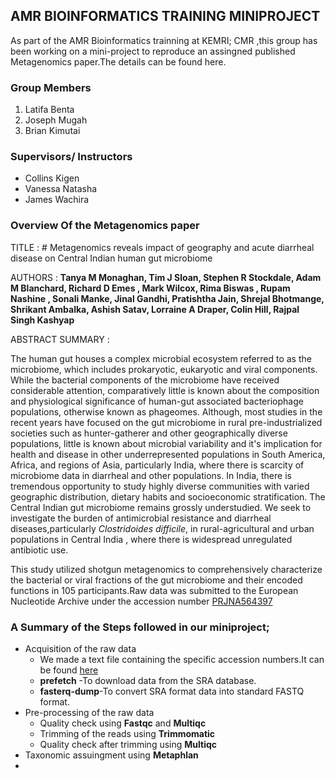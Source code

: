 ## AMR BIOINFORMATICS TRAINING MINIPROJECT
As part of the AMR Bioinformatics trainning at KEMRI; CMR ,this group has been  working on a mini-project to reproduce an assingned published Metagenomics paper.The details can be found here.


### Group Members
1. Latifa Benta
2. Joseph Mugah
3. Brian Kimutai
   
### Supervisors/ Instructors
- Collins Kigen
- Vanessa Natasha
- James Wachira


### Overview Of the Metagenomics paper
TITLE : # Metagenomics reveals impact of geography and acute diarrheal disease on Central Indian human gut microbiome

AUTHORS : **Tanya M Monaghan, Tim J Sloan, Stephen R Stockdale, Adam M Blanchard, Richard D Emes , Mark Wilcox, Rima Biswas , Rupam Nashine , Sonali Manke, Jinal Gandhi, Pratishtha Jain, Shrejal Bhotmange, Shrikant Ambalka, Ashish Satav, Lorraine A Draper, Colin Hill, Rajpal Singh Kashyap**

ABSTRACT SUMMARY : 

The human gut houses a complex microbial ecosystem referred to as the microbiome, which includes prokaryotic, eukaryotic and viral components. While the bacterial components of the microbiome have received considerable attention, comparatively little is known about the composition and physiological significance of human-gut associated bacteriophage populations, otherwise known as phageomes. Although, most studies in the recent years have focused on the gut microbiome in rural pre-industrialized societies such as hunter-gatherer and other geographically diverse populations, little is known about microbial variability and it's implication for health and disease in other underrepresented populations in South America, Africa, and regions of Asia, particularly India, where there is scarcity of microbiome data in diarrheal and other populations.
In India, there is tremendous opportunity to study highly diverse communities with varied geographic distribution, dietary habits and socioeconomic stratification. The Central Indian gut microbiome remains grossly understudied. We seek to investigate the burden of antimicrobial resistance and diarrheal diseases,particularly *Clostridoides difficile*, in rural-agricultural and urban populations in Central India , where there is widespread unregulated antibiotic use. 

This study utilized shotgun metagenomics to comprehensively characterize the bacterial or viral fractions of the gut microbiome and their encoded functions in 105 participants.Raw data was submitted to the European Nucleotide Archive under the accession number [PRJNA564397](https://www.ncbi.nlm.nih.gov/bioproject/PRJNA564397)

### A Summary of the Steps followed in our miniproject;
- Acquisition of the raw data
     - We made a text file containing the specific accession numbers.It can be found [here]()
     - **prefetch** -To download data from the SRA database.
     - **fasterq-dump**-To convert SRA format data into standard FASTQ format.
- Pre-processing of the raw data
     - Quality check using **Fastqc** and **Multiqc**
     - Trimming of the reads using **Trimmomatic**
     - Quality check after trimming using **Multiqc**
-  Taxonomic assuingment using **Metaphlan**
-  
